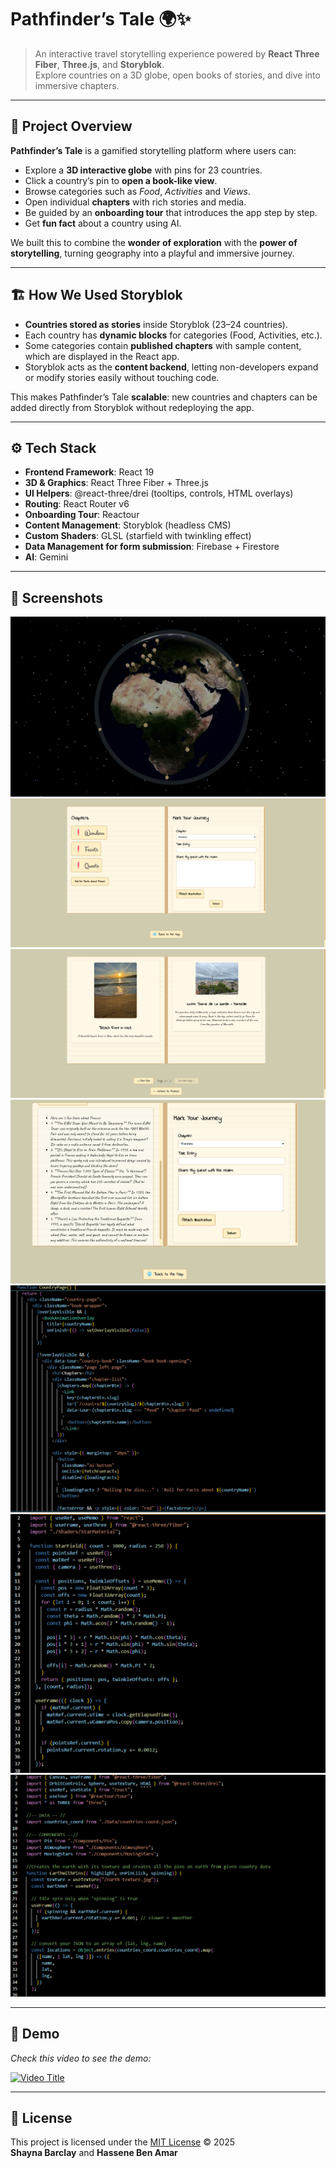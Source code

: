 # Pathfinder’s Tale 🌍✨

> An interactive travel storytelling experience powered by **React Three Fiber**, **Three.js**, and **Storyblok**.  
> Explore countries on a 3D globe, open books of stories, and dive into immersive chapters.

---

## 📖 Project Overview

**Pathfinder’s Tale** is a gamified storytelling platform where users can:
- Explore a **3D interactive globe** with pins for 23 countries.  
- Click a country’s pin to **open a book-like view**.  
- Browse categories such as *Food*, *Activities* and *Views*.  
- Open individual **chapters** with rich stories and media.  
- Be guided by an **onboarding tour** that introduces the app step by step.
- Get **fun fact** about a country using AI.  

We built this to combine the **wonder of exploration** with the **power of storytelling**, turning geography into a playful and immersive journey.

---

## 🏗️ How We Used Storyblok

- **Countries stored as stories** inside Storyblok (23–24 countries).  
- Each country has **dynamic blocks** for categories (Food, Activities, etc.).  
- Some categories contain **published chapters** with sample content, which are displayed in the React app.  
- Storyblok acts as the **content backend**, letting non-developers expand or modify stories easily without touching code.  

This makes Pathfinder’s Tale **scalable**: new countries and chapters can be added directly from Storyblok without redeploying the app.

---

## ⚙️ Tech Stack

- **Frontend Framework**: React 19  
- **3D & Graphics**: React Three Fiber + Three.js  
- **UI Helpers**: @react-three/drei (tooltips, controls, HTML overlays)  
- **Routing**: React Router v6  
- **Onboarding Tour**: Reactour  
- **Content Management**: Storyblok (headless CMS)  
- **Custom Shaders**: GLSL (starfield with twinkling effect)  
- **Data Management for form submission**: Firebase + Firestore
- **AI**: Gemini
---

## 📸 Screenshots
![globe](public/Screenshot%202025-09-30%20105159.png)
![country_page_book](public/Screenshot%202025-09-30%20112143.png)
![chapter_page_book](public/Screenshot%202025-09-30%20112211.png)
![ai_integration_fun_fact](public/Screenshot%202025-09-30%20112323.png)
![country_page_code](public/Screenshot%202025-09-30%20111825.png)
![starfield](public/Screenshot%202025-09-30%20111848.png)
![earthpins](public/Screenshot%202025-09-30%20111911.png)

--- 

## 🎥 Demo
*Check this video to see the demo:*

[![Video Title](https://img.youtube.com/vi/Y5BQz40pnNc/0.jpg)](https://www.youtube.com/watch?v=Y5BQz40pnNc)

---

## 📜 License
This project is licensed under the [MIT License](./LICENSE) © 2025  
**Shayna Barclay** and **Hassene Ben Amar**